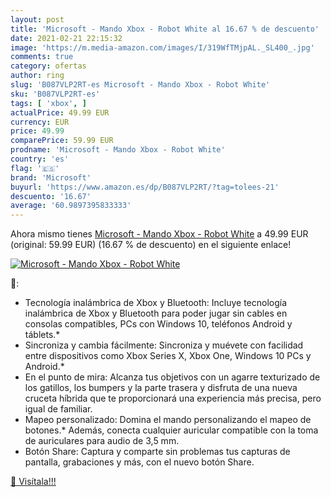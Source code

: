 ```yaml
---
layout: post
title: 'Microsoft - Mando Xbox - Robot White al 16.67 % de descuento'
date: 2021-02-21 22:15:32
image: 'https://m.media-amazon.com/images/I/319WfTMjpAL._SL400_.jpg'
comments: true
category: ofertas
author: ring
slug: 'B087VLP2RT-es Microsoft - Mando Xbox - Robot White'
sku: 'B087VLP2RT-es'
tags: [ 'xbox', ]
actualPrice: 49.99 EUR
currency: EUR
price: 49.99
comparePrice: 59.99 EUR
prodname: 'Microsoft - Mando Xbox - Robot White'
country: 'es'
flag: '🇪🇸'
brand: 'Microsoft'
buyurl: 'https://www.amazon.es/dp/B087VLP2RT/?tag=tolees-21'
descuento: '16.67'
average: '60.9897395833333'
---
```


Ahora mismo tienes [Microsoft - Mando Xbox - Robot White](https://www.amazon.es/dp/B087VLP2RT/?tag=tolees-21) a 49.99 EUR (original: 59.99 EUR) (16.67 %  de descuento) en el siguiente enlace!

[![Microsoft - Mando Xbox - Robot White](https://m.media-amazon.com/images/I/319WfTMjpAL._SL400_.jpg)](https://www.amazon.es/dp/B087VLP2RT/?tag=tolees-21)

🔎:

- Tecnología inalámbrica de Xbox y Bluetooth: Incluye tecnología inalámbrica de Xbox y Bluetooth para poder jugar sin cables en consolas compatibles, PCs con Windows 10, teléfonos Android y táblets.*
- Sincroniza y cambia fácilmente: Sincroniza y muévete con facilidad entre dispositivos como Xbox Series X, Xbox One, Windows 10 PCs y Android.*
- En el punto de mira: Alcanza tus objetivos con un agarre texturizado de los gatillos, los bumpers y la parte trasera y disfruta de una nueva cruceta híbrida que te proporcionará una experiencia más precisa, pero igual de familiar.
- Mapeo personalizado: Domina el mando personalizando el mapeo de botones.* Además, conecta cualquier auricular compatible con la toma de auriculares para audio de 3,5 mm.
- Botón Share: Captura y comparte sin problemas tus capturas de pantalla, grabaciones y más, con el nuevo botón Share.

[🛒 Visítala!!!](https://www.amazon.es/dp/B087VLP2RT/?tag=tolees-21)
